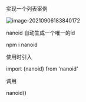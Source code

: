 实现一个列表案例

![image-20210906183840172](../../cssStudy/image/image-20210906183840172.png)

nanoid 自动生成一个唯一的id

npm i nanoid

使用时引入

import {nanoid} from 'nanoid'

调用

nanoid()

